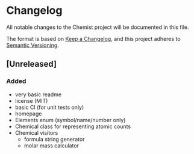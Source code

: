 # Changelog
All notable changes to the Chemist project will be documented in this file.

The format is based on [Keep a Changelog](https://keepachangelog.com/en/1.0.0/),
and this project adheres to [Semantic Versioning](https://semver.org/spec/v2.0.0.html).

## [Unreleased]
### Added
- very basic readme
- license (MIT)
- basic CI (for unit tests only)
- homepage
- Elements enum (symbol/name/number only)
- Chemical class for representing atomic counts
- Chemical visitors
  - formula string generator
  - molar mass calculator
